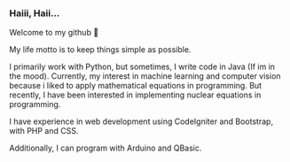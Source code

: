 ### Haiii, Haii... 
Welcome to my github 💫

My life motto is to keep things simple as possible. 

I primarily work with Python, but sometimes, I write code in Java (If im in the mood). Currently, my interest in machine learning and computer vision because i liked to apply mathematical equations in programming.
But recently, I have been interested in implementing nuclear equations in programming.

I have experience in web development using CodeIgniter and Bootstrap, with PHP and CSS. 

Additionally, I can program with Arduino and QBasic.


<!--
**dhiyasalmas/dhiyasalmas** is a ✨ _special_ ✨ repository because its `README.md` (this file) appears on your GitHub profile.

Here are some ideas to get you started:

- 🔭 I’m currently working on ...
- 🌱 I’m currently learning ...
- 👯 I’m looking to collaborate on ...
- 🤔 I’m looking for help with ...
- 💬 Ask me about ...
- 📫 How to reach me: ...
- 😄 Pronouns: ...
- ⚡ Fun fact: ...
-->
